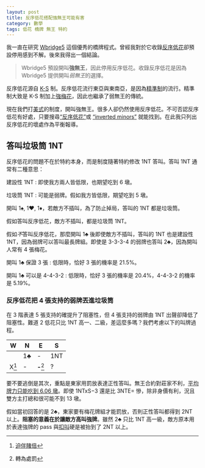 ```yaml
---
layout: post
title: 反序低花搭配強無王可能有害
category: 數學
tags: 低花 橋牌 無王 特約
---
```

<link rel="stylesheet" href="{{ site.baseurl }}/style/bridge.css">

我一直在研究 [Wbridge5][wbr5]
這個優秀的橋牌程式。曾經我對於它收錄[反序低花][invm]卻預設停用感到不解。後來我得出一個結論。

> Wbridge5 預設開叫**強無王**，因此停用反序低花。收錄反序低花是因為
> Wbridge5 提供開叫*弱無王*的選擇。

反序低花源自 [K-S][ks]
制。反序低花流行東亞與東南亞，是因為[精準制][prec]的流行。精準制大致是
K-S 制加上[強梅花][club]，因此也繼承了弱無王的傳統。

現在我們打[美式][am]的制度，開叫強無王。很多人卻仍然使用反序低花。不可否認反序低花有好處，只要搜尋[<q>反序低花</q>][goog]或
[<q lang="en">inverted minors</q>][duck] 就能找到。在此我只列出反序低花的壞處作為平衡報導。

[am]:   https://en.wikipedia.org/wiki/Standard_American
[club]: https://en.wikipedia.org/wiki/Strong_club_system
[duck]: https://duckduckgo.com/?q=inverted+minors
[goog]: https://www.google.com.tw/search?q=%E5%8F%8D%E5%BA%8F%E4%BD%8E%E8%8A%B1
[invm]: http://www.bridgeguys.com/Conventions/inverted_minors.html
[ks]:   https://en.wikipedia.org/wiki/Kaplan%E2%80%93Sheinwold
[prec]: https://en.wikipedia.org/wiki/Precision_Club
[wbr5]: http://wbridge5.com/

答叫垃圾筒 1NT
--------------
反序低花的問題不在於特約本身，而是制度隨著特約修改 1NT 答叫。答叫 1NT
通常有二種意思：

建設性 1NT
: 即使我方兩人皆低限，也期望吃到 6 墩。

垃圾筒 1NT
: 可能是弱牌。假如我方皆低限，期望吃到 5 墩。

開叫 1♠, 1<span class="redsuit">♥</span>,
1<span class="redsuit">♦</span>，若敵方不插叫，為了防止掉局，答叫的 1NT 都是垃圾筒。

假如答叫反序低花，敵方不插叫，都是垃圾筒 1NT。

假如*不*答叫反序低花，那麼開叫 1♣ 後即使敵方不插叫，答叫的 1NT 也是建設性
1NT，因為弱牌可以答叫最長牌組。即使是 3-3-3-4 的弱牌也答叫 2♣，因為開叫人常有
4 張梅花。

開叫 1♣ 保證 3 張
: 低限時，恰好 3 張的機率是 21.5%。

開叫 1♣ 可以是 4-4-3-2
: 低限時，恰好 3 張的機率是 20.4%，4-4-3-2 的機率是 5.19%。

### 反序低花把 4 張支持的弱牌丟進垃圾筒 ###
在 3 階表達 5 張支持的確提升了阻塞性，但 4 張支持的弱牌由 1NT
出聲卻降低了阻塞性。難道 2 低花只比 1NT
高一、二級，差這麼多嗎？我們考慮以下的叫牌過程。

|   W   |  N  |     E     |  S  |
|-------|-----|-----------|-----|
|       | 1♣  |     -     | 1NT |
| X[^1] |  -  | **-**[^2] |  ?  |

[^1]: [迫伴賭倍](https://en.wikipedia.org/wiki/Takeout_double)
[^2]: 轉為處罰

要不要逃倒是其次，重點是東家用罰放表達正性答叫。無王合約對莊家不利，[平均牌力只能吃到 6.06 墩][avg]。即使
1NTxS−3 還是比 3NTE= 慘，除非身價有利，況且雙方主打總和很可能不到 13 墩。

假如當初回答的是 2♣，東家要有梅花牌組才能罰放，否則正性答叫都得到 2NT
以上。**阻塞的意義在於讓敵方高叫強牌**。雖然 2♣ 只比 1NT
高一級，敵方原本用於表達強牌的 pass 與[扣叫][cue]硬是被抬到了 2NT 以上。

[avg]: http://bridge.thomasoandrews.com/valuations/original.html#analysis
[cue]: https://en.wikipedia.org/wiki/Cue_bid
